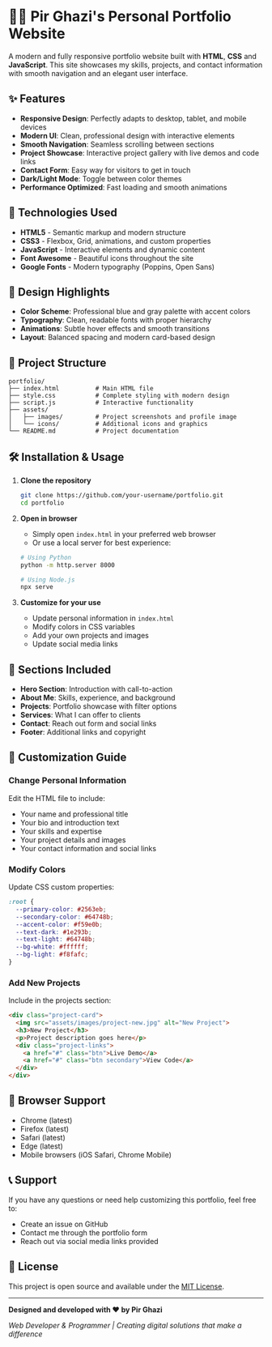 # 👨‍💻 Pir Ghazi's Personal Portfolio Website

A modern and fully responsive portfolio website built with **HTML**, **CSS** and **JavaScript**. This site showcases my skills, projects, and contact information with smooth navigation and an elegant user interface.

## ✨ Features

- **Responsive Design**: Perfectly adapts to desktop, tablet, and mobile devices
- **Modern UI**: Clean, professional design with interactive elements
- **Smooth Navigation**: Seamless scrolling between sections
- **Project Showcase**: Interactive project gallery with live demos and code links
- **Contact Form**: Easy way for visitors to get in touch
- **Dark/Light Mode**: Toggle between color themes
- **Performance Optimized**: Fast loading and smooth animations

## 🚀 Technologies Used

- **HTML5** - Semantic markup and modern structure
- **CSS3** - Flexbox, Grid, animations, and custom properties
- **JavaScript** - Interactive elements and dynamic content
- **Font Awesome** - Beautiful icons throughout the site
- **Google Fonts** - Modern typography (Poppins, Open Sans)

## 🎨 Design Highlights

- **Color Scheme**: Professional blue and gray palette with accent colors
- **Typography**: Clean, readable fonts with proper hierarchy
- **Animations**: Subtle hover effects and smooth transitions
- **Layout**: Balanced spacing and modern card-based design

## 📁 Project Structure

```
portfolio/
├── index.html          # Main HTML file
├── style.css           # Complete styling with modern design
├── script.js           # Interactive functionality
├── assets/
│   ├── images/         # Project screenshots and profile image
│   └── icons/          # Additional icons and graphics
└── README.md           # Project documentation
```

## 🛠️ Installation & Usage

1. **Clone the repository**
   ```bash
   git clone https://github.com/your-username/portfolio.git
   cd portfolio
   ```

2. **Open in browser**
   - Simply open `index.html` in your preferred web browser
   - Or use a local server for best experience:
   ```bash
   # Using Python
   python -m http.server 8000
   
   # Using Node.js
   npx serve
   ```

3. **Customize for your use**
   - Update personal information in `index.html`
   - Modify colors in CSS variables
   - Add your own projects and images
   - Update social media links

## 📱 Sections Included

- **Hero Section**: Introduction with call-to-action
- **About Me**: Skills, experience, and background
- **Projects**: Portfolio showcase with filter options
- **Services**: What I can offer to clients
- **Contact**: Reach out form and social links
- **Footer**: Additional links and copyright

## 🎯 Customization Guide

### Change Personal Information
Edit the HTML file to include:
- Your name and professional title
- Your bio and introduction text
- Your skills and expertise
- Your project details and images
- Your contact information and social links

### Modify Colors
Update CSS custom properties:
```css
:root {
  --primary-color: #2563eb;
  --secondary-color: #64748b;
  --accent-color: #f59e0b;
  --text-dark: #1e293b;
  --text-light: #64748b;
  --bg-white: #ffffff;
  --bg-light: #f8fafc;
}
```

### Add New Projects
Include in the projects section:
```html
<div class="project-card">
  <img src="assets/images/project-new.jpg" alt="New Project">
  <h3>New Project</h3>
  <p>Project description goes here</p>
  <div class="project-links">
    <a href="#" class="btn">Live Demo</a>
    <a href="#" class="btn secondary">View Code</a>
  </div>
</div>
```

## 🌟 Browser Support

- Chrome (latest)
- Firefox (latest)
- Safari (latest)
- Edge (latest)
- Mobile browsers (iOS Safari, Chrome Mobile)

## 📞 Support

If you have any questions or need help customizing this portfolio, feel free to:
- Create an issue on GitHub
- Contact me through the portfolio form
- Reach out via social media links provided

## 📜 License

This project is open source and available under the [MIT License](LICENSE).

---

**Designed and developed with ❤️ by Pir Ghazi**

*Web Developer & Programmer | Creating digital solutions that make a difference*
